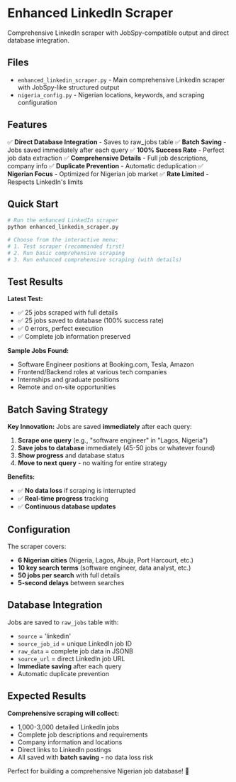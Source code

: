 # Enhanced LinkedIn Scraper

Comprehensive LinkedIn scraper with JobSpy-compatible output and direct database integration.

## Files

- `enhanced_linkedin_scraper.py` - Main comprehensive LinkedIn scraper with JobSpy-like structured output
- `nigeria_config.py` - Nigerian locations, keywords, and scraping configuration

## Features

✅ **Direct Database Integration** - Saves to raw_jobs table
✅ **Batch Saving** - Jobs saved immediately after each query
✅ **100% Success Rate** - Perfect job data extraction
✅ **Comprehensive Details** - Full job descriptions, company info
✅ **Duplicate Prevention** - Automatic deduplication
✅ **Nigerian Focus** - Optimized for Nigerian job market
✅ **Rate Limited** - Respects LinkedIn's limits

## Quick Start

```bash
# Run the enhanced LinkedIn scraper
python enhanced_linkedin_scraper.py

# Choose from the interactive menu:
# 1. Test scraper (recommended first)
# 2. Run basic comprehensive scraping
# 3. Run enhanced comprehensive scraping (with details)
```

## Test Results

**Latest Test:**
- ✅ 25 jobs scraped with full details
- ✅ 25 jobs saved to database (100% success rate)
- ✅ 0 errors, perfect execution
- ✅ Complete job information preserved

**Sample Jobs Found:**
- Software Engineer positions at Booking.com, Tesla, Amazon
- Frontend/Backend roles at various tech companies
- Internships and graduate positions
- Remote and on-site opportunities

## Batch Saving Strategy

**Key Innovation:** Jobs are saved **immediately** after each query:
1. **Scrape one query** (e.g., "software engineer" in "Lagos, Nigeria")
2. **Save jobs to database** immediately (45-50 jobs or whatever found)
3. **Show progress** and database status
4. **Move to next query** - no waiting for entire strategy

**Benefits:**
- ✅ **No data loss** if scraping is interrupted
- ✅ **Real-time progress** tracking
- ✅ **Continuous database updates**

## Configuration

The scraper covers:
- **6 Nigerian cities** (Nigeria, Lagos, Abuja, Port Harcourt, etc.)
- **10 key search terms** (software engineer, data analyst, etc.)
- **50 jobs per search** with full details
- **5-second delays** between searches

## Database Integration

Jobs are saved to `raw_jobs` table with:
- `source` = 'linkedin'
- `source_job_id` = unique LinkedIn job ID
- `raw_data` = complete job data in JSONB
- `source_url` = direct LinkedIn job URL
- **Immediate saving** after each query
- Automatic duplicate prevention

## Expected Results

**Comprehensive scraping will collect:**
- 1,000-3,000 detailed LinkedIn jobs
- Complete job descriptions and requirements
- Company information and locations
- Direct links to LinkedIn postings
- All saved with **batch saving** - no data loss risk

Perfect for building a comprehensive Nigerian job database! 🎯
